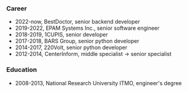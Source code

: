 ### Career
- 2022-now, BestDoctor, senior backend developer
- 2019-2022, EPAM Systems Inc., senior software engineer
- 2018-2019, 1CUPIS, senior developer
- 2017-2018, BARS Group, senior python developer
- 2014-2017, 220Volt, senior python developer
- 2012-2014, CenterInform, middle specialist → senior specialist

### Education
- 2008-2013, National Research University ITMO, engineer's degree
